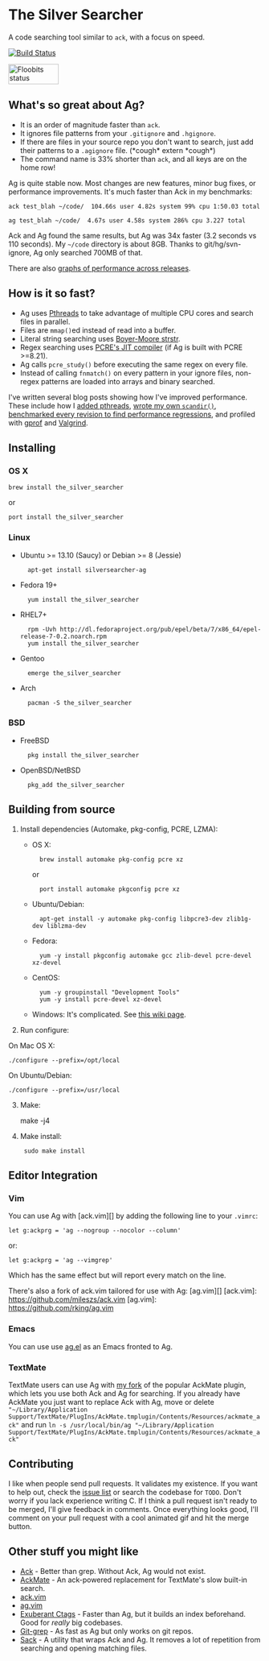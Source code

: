 # The Silver Searcher

A code searching tool similar to `ack`, with a focus on speed.

[![Build Status](https://travis-ci.org/ggreer/the_silver_searcher.svg?branch=master)](https://travis-ci.org/ggreer/the_silver_searcher)

<a href="https://floobits.com/ggreer/ag/redirect">
  <img alt="Floobits status" width="100" height="40" src="https://floobits.com/ggreer/ag.png" />
</a>


## What's so great about Ag?

* It is an order of magnitude faster than `ack`.
* It ignores file patterns from your `.gitignore` and `.hgignore`.
* If there are files in your source repo you don't want to search, just add their patterns to a `.agignore` file. (\*cough\* extern \*cough\*)
* The command name is 33% shorter than `ack`, and all keys are on the home row!

Ag is quite stable now. Most changes are new features, minor bug fixes, or performance improvements. It's much faster than Ack in my benchmarks:

    ack test_blah ~/code/  104.66s user 4.82s system 99% cpu 1:50.03 total

    ag test_blah ~/code/  4.67s user 4.58s system 286% cpu 3.227 total

Ack and Ag found the same results, but Ag was 34x faster (3.2 seconds vs 110 seconds). My `~/code` directory is about 8GB. Thanks to git/hg/svn-ignore, Ag only searched 700MB of that.

There are also [graphs of performance across releases](http://geoff.greer.fm/ag/speed/).

## How is it so fast?

* Ag uses [Pthreads](https://en.wikipedia.org/wiki/POSIX_Threads) to take advantage of multiple CPU cores and search files in parallel.
* Files are `mmap()`ed instead of read into a buffer.
* Literal string searching uses [Boyer-Moore strstr](https://en.wikipedia.org/wiki/Boyer%E2%80%93Moore_string_search_algorithm).
* Regex searching uses [PCRE's JIT compiler](http://sljit.sourceforge.net/pcre.html) (if Ag is built with PCRE >=8.21).
* Ag calls `pcre_study()` before executing the same regex on every file.
* Instead of calling `fnmatch()` on every pattern in your ignore files, non-regex patterns are loaded into arrays and binary searched.

I've written several blog posts showing how I've improved performance. These include how I [added pthreads](http://geoff.greer.fm/2012/09/07/the-silver-searcher-adding-pthreads/), [wrote my own `scandir()`](http://geoff.greer.fm/2012/09/03/profiling-ag-writing-my-own-scandir/), [benchmarked every revision to find performance regressions](http://geoff.greer.fm/2012/08/25/the-silver-searcher-benchmarking-revisions/), and profiled with [gprof](http://geoff.greer.fm/2012/02/08/profiling-with-gprof/) and [Valgrind](http://geoff.greer.fm/2012/01/23/making-programs-faster-profiling/).


## Installing

### OS X

    brew install the_silver_searcher

or

    port install the_silver_searcher


### Linux

* Ubuntu >= 13.10 (Saucy) or Debian >= 8 (Jessie)

        apt-get install silversearcher-ag
* Fedora 19+

        yum install the_silver_searcher
* RHEL7+

        rpm -Uvh http://dl.fedoraproject.org/pub/epel/beta/7/x86_64/epel-release-7-0.2.noarch.rpm
        yum install the_silver_searcher
* Gentoo

        emerge the_silver_searcher
* Arch

        pacman -S the_silver_searcher


### BSD

* FreeBSD

        pkg install the_silver_searcher
* OpenBSD/NetBSD

        pkg_add the_silver_searcher



## Building from source

1. Install dependencies (Automake, pkg-config, PCRE, LZMA):
    * OS X:

            brew install automake pkg-config pcre xz
        or

            port install automake pkgconfig pcre xz
    * Ubuntu/Debian:

            apt-get install -y automake pkg-config libpcre3-dev zlib1g-dev liblzma-dev
    * Fedora:

            yum -y install pkgconfig automake gcc zlib-devel pcre-devel xz-devel
    * CentOS:

            yum -y groupinstall "Development Tools"
            yum -y install pcre-devel xz-devel
    * Windows: It's complicated. See [this wiki page](https://github.com/ggreer/the_silver_searcher/wiki/Windows).

2. Run configure:

  On Mac OS X:

	./configure --prefix=/opt/local

  On Ubuntu/Debian:

	./configure --prefix=/usr/local
3. Make:

	make -j4

4. Make install:

        sudo make install


## Editor Integration

### Vim

You can use Ag with [ack.vim][] by adding the following line to your `.vimrc`:

    let g:ackprg = 'ag --nogroup --nocolor --column'

or:

    let g:ackprg = 'ag --vimgrep'

Which has the same effect but will report every match on the line.

There's also a fork of ack.vim tailored for use with Ag: [ag.vim][]
[ack.vim]: https://github.com/mileszs/ack.vim
[ag.vim]: https://github.com/rking/ag.vim

### Emacs

You can use use [ag.el][] as an Emacs fronted to Ag.

[ag.el]: https://github.com/Wilfred/ag.el

### TextMate

TextMate users can use Ag with [my fork](https://github.com/ggreer/AckMate) of the popular AckMate plugin, which lets you use both Ack and Ag for searching. If you already have AckMate you just want to replace Ack with Ag, move or delete `"~/Library/Application Support/TextMate/PlugIns/AckMate.tmplugin/Contents/Resources/ackmate_ack"` and run `ln -s /usr/local/bin/ag "~/Library/Application Support/TextMate/PlugIns/AckMate.tmplugin/Contents/Resources/ackmate_ack"`


## Contributing

I like when people send pull requests. It validates my existence. If you want to help out, check the [issue list](https://github.com/ggreer/the_silver_searcher/issues?sort=updated&state=open) or search the codebase for `TODO`. Don't worry if you lack experience writing C. If I think a pull request isn't ready to be merged, I'll give feedback in comments. Once everything looks good, I'll comment on your pull request with a cool animated gif and hit the merge button.


## Other stuff you might like

* [Ack](https://github.com/petdance/ack) - Better than grep. Without Ack, Ag would not exist.
* [AckMate](https://github.com/protocool/AckMate) - An ack-powered replacement for TextMate's slow built-in search.
* [ack.vim](https://github.com/mileszs/ack.vim)
* [ag.vim]( https://github.com/rking/ag.vim)
* [Exuberant Ctags](http://ctags.sourceforge.net/) - Faster than Ag, but it builds an index beforehand. Good for *really* big codebases.
* [Git-grep](http://git-scm.com/docs/git-grep) - As fast as Ag but only works on git repos.
* [Sack](https://github.com/sampson-chen/sack) - A utility that wraps Ack and Ag. It removes a lot of repetition from searching and opening matching files.
